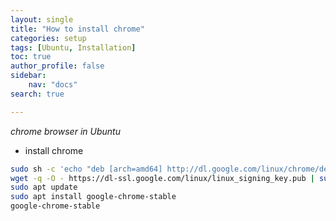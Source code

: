 ```yaml
---
layout: single
title: "How to install chrome"
categories: setup
tags: [Ubuntu, Installation]
toc: true
author_profile: false
sidebar:
    nav: "docs"
search: true

---
```


*chrome browser in Ubuntu*

- install chrome

```bash
sudo sh -c 'echo "deb [arch=amd64] http://dl.google.com/linux/chrome/deb/ stable main" >> /etc/apt/sources.list.d/google-chrome.list'
wget -q -O - https://dl-ssl.google.com/linux/linux_signing_key.pub | sudo apt-key add -
sudo apt update 
sudo apt install google-chrome-stable
google-chrome-stable 
```

    
